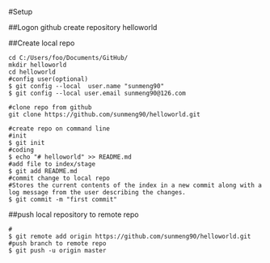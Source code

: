 #Setup

##Logon github create repository helloworld

##Create local repo
```
cd C:/Users/foo/Documents/GitHub/
mkdir helloworld
cd helloworld
#config user(optional)
$ git config --local  user.name "sunmeng90"
$ git config --local user.email sunmeng90@126.com

#clone repo from github
git clone https://github.com/sunmeng90/helloworld.git

#create repo on command line
#init
$ git init
#coding
$ echo "# helloworld" >> README.md
#add file to index/stage
$ git add README.md
#commit change to local repo
#Stores the current contents of the index in a new commit along with a log message from the user describing the changes.
$ git commit -m "first commit"

```

##push local repository to remote repo
```
#
$ git remote add origin https://github.com/sunmeng90/helloworld.git
#push branch to remote repo
$ git push -u origin master
```
